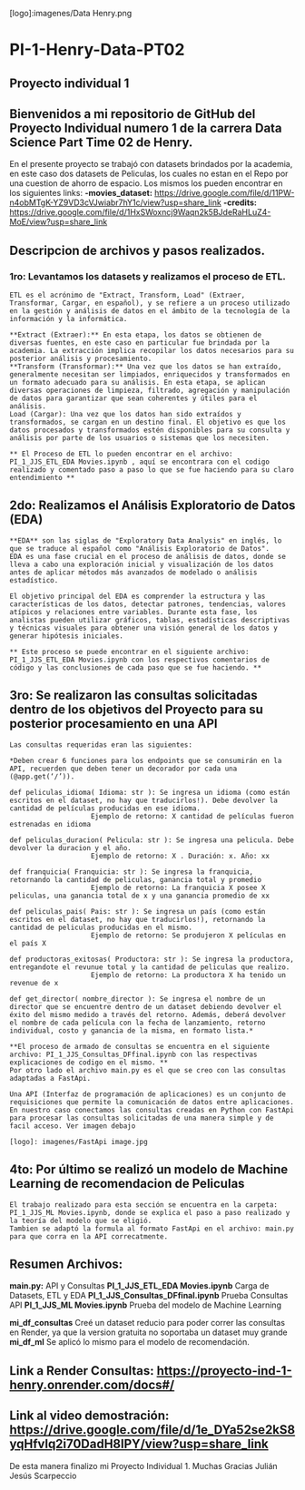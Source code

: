 [logo]:imagenes/Data Henry.png


# PI-1-Henry-Data-PT02
## Proyecto individual 1

## Bienvenidos a mi repositorio de GitHub del Proyecto Individual numero 1 de la carrera Data Science Part Time 02 de Henry.

En el presente proyecto se trabajó con datasets brindados por la academia, en este caso dos datasets de Peliculas, los cuales no estan en el Repo por una cuestion de ahorro de espacio. 
Los mismos los pueden encontrar en los siguientes links:
**-movies_dataset:**  https://drive.google.com/file/d/11PW-n4obMTgK-YZ9VD3cVJwiabr7hY1c/view?usp=share_link
**-credits:** https://drive.google.com/file/d/1HxSWoxncj9Waqn2k5BJdeRaHLuZ4-MoE/view?usp=share_link


## Descripcion de archivos y pasos realizados.

### 1ro: Levantamos los datasets y realizamos el proceso de ETL.
    ETL es el acrónimo de "Extract, Transform, Load" (Extraer, Transformar, Cargar, en español), y se refiere a un proceso utilizado en la gestión y análisis de datos en el ámbito de la tecnología de la información y la informática.

    **Extract (Extraer):** En esta etapa, los datos se obtienen de diversas fuentes, en este caso en particular fue brindada por la academia. La extracción implica recopilar los datos necesarios para su posterior análisis y procesamiento.
    **Transform (Transformar):** Una vez que los datos se han extraído, generalmente necesitan ser limpiados, enriquecidos y transformados en un formato adecuado para su análisis. En esta etapa, se aplican diversas operaciones de limpieza, filtrado, agregación y manipulación de datos para garantizar que sean coherentes y útiles para el análisis.
    Load (Cargar): Una vez que los datos han sido extraídos y transformados, se cargan en un destino final. El objetivo es que los datos procesados y transformados estén disponibles para su consulta y análisis por parte de los usuarios o sistemas que los necesiten.

    ** El Proceso de ETL lo pueden encontrar en el archivo: PI_1_JJS_ETL_EDA Movies.ipynb , aquí se encontrara con el codigo realizado y comentado paso a paso lo que se fue haciendo para su claro entendimiento **

## 2do: Realizamos el Análisis Exploratorio de Datos (EDA)
    **EDA** son las siglas de "Exploratory Data Analysis" en inglés, lo que se traduce al español como "Análisis Exploratorio de Datos". 
    EDA es una fase crucial en el proceso de análisis de datos, donde se lleva a cabo una exploración inicial y visualización de los datos antes de aplicar métodos más avanzados de modelado o análisis estadístico.

    El objetivo principal del EDA es comprender la estructura y las características de los datos, detectar patrones, tendencias, valores atípicos y relaciones entre variables. Durante esta fase, los analistas pueden utilizar gráficos, tablas, estadísticas descriptivas y técnicas visuales para obtener una visión general de los datos y generar hipótesis iniciales.

    ** Este proceso se puede encontrar en el siguiente archivo: PI_1_JJS_ETL_EDA Movies.ipynb con los respectivos comentarios de código y las conclusiones de cada paso que se fue haciendo. **

## 3ro: Se realizaron las consultas solicitadas dentro de los objetivos del Proyecto para su posterior procesamiento en una API
    Las consultas requeridas eran las siguientes:
    
    *Deben crear 6 funciones para los endpoints que se consumirán en la API, recuerden que deben tener un decorador por cada una (@app.get(‘/’)).

    def peliculas_idioma( Idioma: str ): Se ingresa un idioma (como están escritos en el dataset, no hay que traducirlos!). Debe devolver la cantidad de películas producidas en ese idioma.
                        Ejemplo de retorno: X cantidad de películas fueron estrenadas en idioma

    def peliculas_duracion( Pelicula: str ): Se ingresa una pelicula. Debe devolver la duracion y el año.
                        Ejemplo de retorno: X . Duración: x. Año: xx

    def franquicia( Franquicia: str ): Se ingresa la franquicia, retornando la cantidad de peliculas, ganancia total y promedio
                        Ejemplo de retorno: La franquicia X posee X peliculas, una ganancia total de x y una ganancia promedio de xx

    def peliculas_pais( Pais: str ): Se ingresa un país (como están escritos en el dataset, no hay que traducirlos!), retornando la cantidad de peliculas producidas en el mismo.
                        Ejemplo de retorno: Se produjeron X películas en el país X

    def productoras_exitosas( Productora: str ): Se ingresa la productora, entregandote el revunue total y la cantidad de peliculas que realizo.
                        Ejemplo de retorno: La productora X ha tenido un revenue de x

    def get_director( nombre_director ): Se ingresa el nombre de un director que se encuentre dentro de un dataset debiendo devolver el éxito del mismo medido a través del retorno. Además, deberá devolver el nombre de cada película con la fecha de lanzamiento, retorno individual, costo y ganancia de la misma, en formato lista.*

    **El proceso de armado de consultas se encuentra en el siguiente archivo: PI_1_JJS_Consultas_DFfinal.ipynb con las respectivas explicaciones de codigo en el mismo. **
    Por otro lado el archivo main.py es el que se creo con las consultas adaptadas a FastApi. 
    
    Una API (Interfaz de programación de aplicaciones) es un conjunto de requisiciones que permite la comunicación de datos entre aplicaciones. En nuestro caso conectamos las consultas creadas en Python con FastApi para procesar las consultas solicitadas de una manera simple y de facil acceso. Ver imagen debajo

    [logo]: imagenes/FastApi image.jpg

## 4to: Por último se realizó un modelo de Machine Learning de recomendacion de Peliculas
    El trabajo realizado para esta sección se encuentra en la carpeta: PI_1_JJS_ML Movies.ipynb, donde se explica el paso a paso realizado y la teoría del modelo que se eligió.
    Tambien se adaptó la formula al formato FastApi en el archivo: main.py para que corra en la API correcatmente.

## Resumen Archivos:

**main.py:** API y Consultas
**PI_1_JJS_ETL_EDA Movies.ipynb** Carga de Datasets, ETL y EDA
**PI_1_JJS_Consultas_DFfinal.ipynb** Prueba Consultas API
**PI_1_JJS_ML Movies.ipynb** Prueba del modelo de Machine Learning

**mi_df_consultas** Creé un dataset reducio para poder correr las consultas en Render, ya que la version gratuita no soportaba un dataset muy grande
**mi_df_ml** Se aplicó lo mismo para el modelo de recomendación.

## Link a Render Consultas: https://proyecto-ind-1-henry.onrender.com/docs#/
## Link al video demostración: https://drive.google.com/file/d/1e_DYa52se2kS8yqHfvlq2i70DadH8lPY/view?usp=share_link 

De esta manera finalizo mi Proyecto Individual 1.
Muchas Gracias 
Julián Jesús Scarpeccio





